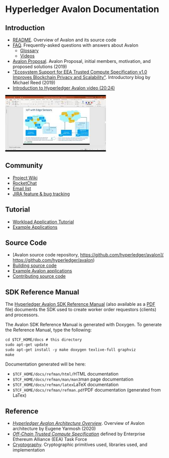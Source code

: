 # Hyperledger Avalon Documentation

## Introduction
* [README](../README.md). Overview of Avalon and its source code
* [FAQ](./FAQ.rst). Frequently-asked questions with answers about Avalon
  * [Glossary](./FAQ.rst#glossary)
  * [Videos](./FAQ.rst#videos)
* [Avalon Proposal](
  https://wiki.hyperledger.org/pages/viewpage.action?pageId=16324764).
  Avalon Proposal, initial members, motivation, and proposed solutions
  (2019)
* ["Ecosystem Support for EEA Trusted Compute Specification v1.0 Improves
  Blockchain Privacy and Scalability"](
  https://software.intel.com/en-us/articles/ecosystem-support-for-eea-trusted-compute-specification-v10-improves-blockchain-privacy-and).
  Introductory blog by Michael Reed (2019)
* [Introduction to Hyperledger Avalon video (20:24)](
  https://youtu.be/YRXfzHzJVaU)

[![Introduction to Hyperledger Avalon video](../images/screenshot-introduction-to-hyperledger-avalon.jpg)](https://youtu.be/YRXfzHzJVaU)

## Community
* [Project Wiki](https://wiki.hyperledger.org/display/avalon/Hyperledger+Avalon)
* [RocketChat](https://chat.hyperledger.org/channel/avalon)
* [Email list](https://lists.hyperledger.org/g/avalon)
* [JIRA feature & bug tracking](
  https://jira.hyperledger.org/secure/RapidBoard.jspa?rapidView=241&view=planning.nodetail)

## Tutorial
* [Workload Application Tutorial](./workload-tutorial/)
* [Example Applications](../examples/apps/)

## Source Code
* [Avalon source code repository, https://github.com/hyperledger/avalon](
  https://github.com/hyperledger/avalon)
* [Building source code](../BUILD.md)
* [Example Avalon applications](../examples/apps/)
* [Contributing source code](../CONTRIBUTING.md)

## SDK Reference Manual
The [Hyperledger Avalon SDK Reference Manual](https://danintel.github.io/refman.pdf)
(also available as a [PDF](https://danintel.github.io/refman.pdf) file)
documents the SDK used to create worker order requestors (clients) and processors.

The Avalon SDK Reference Manual is generated with Doxygen.
To generate the Reference Manual, type the following:
```
cd $TCF_HOME/docs # this directory
sudo apt-get update
sudo apt-get install -y make doxygen texlive-full graphviz
make
```

Documentation generated will be here:
* ``$TCF_HOME/docs/refman/html/``HTML documentation
* ``$TCF_HOME/docs/refman/man/man3``man page documentation
* ``$TCF_HOME/docs/refman/latex``LaTeX documentation
* ``$TCF_HOME/docs/refman/refman.pdf``PDF documentation (generated from LaTex)



## Reference
* [_Hyperledger Avalon Architecture Overview_](
  https://github.com/hyperledger/avalon/blob/master/docs//avalon-arch.pdf).
  Overview of Avalon architecture by Eugene Yarmosh (2020)
* [ _Off-Chain Trusted Compute Specification_](
  https://entethalliance.github.io/trusted-computing/spec.html)
  defined by Enterprise Ethereum Alliance (EEA) Task Force
* [Cryptography](../common/cpp/crypto/README.md). Cryptographic primitives
  used, libraries used, and implementation
